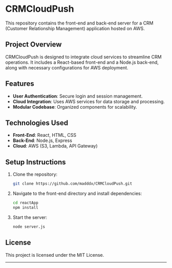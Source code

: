# CRMCloudPush

This repository contains the front-end and back-end server for a CRM (Customer Relationship Management) application hosted on AWS.

## Project Overview
CRMCloudPush is designed to integrate cloud services to streamline CRM operations. It includes a React-based front-end and a Node.js back-end, along with necessary configurations for AWS deployment.

## Features
- **User Authentication**: Secure login and session management.
- **Cloud Integration**: Uses AWS services for data storage and processing.
- **Modular Codebase**: Organized components for scalability.

## Technologies Used
- **Front-End**: React, HTML, CSS
- **Back-End**: Node.js, Express
- **Cloud**: AWS (S3, Lambda, API Gateway)

## Setup Instructions
1. Clone the repository:
   ```bash
   git clone https://github.com/madddx/CRMCloudPush.git
   ```
2. Navigate to the front-end directory and install dependencies:
   ```bash
   cd reactApp
   npm install
   ```
3. Start the server:
   ```bash
   node server.js
   ```

## License
This project is licensed under the MIT License.

---
